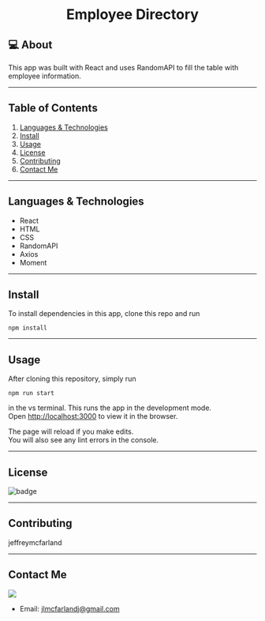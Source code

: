# <div align="center">Employee Directory</div>

## 💻 About

This app was built with React and uses RandomAPI to fill the table with employee information.

***
## Table of Contents
1. [Languages & Technologies](#languages-&-technologies)
1. [Install](#install)
2. [Usage](#usage)
3. [License](#license)
4. [Contributing](#contributing)
5. [Contact Me](#contact-me)

***
## Languages & Technologies

* React
* HTML
* CSS
* RandomAPI
* Axios
* Moment

***
## Install

To install dependencies in this app, clone this repo and run 
```
npm install
```

***
## Usage

After cloning this repository, simply run
```
npm run start
```
in the vs terminal. This runs the app in the development mode.<br />
Open [http://localhost:3000](http://localhost:3000) to view it in the browser.

The page will reload if you make edits.<br />
You will also see any lint errors in the console.


***
## License

![badge](https://img.shields.io/badge/License-MIT-success)

***
## Contributing

jeffreymcfarland

***
## Contact Me    

<kbd><img src="https://avatars1.githubusercontent.com/u/59814218?v=4" /></kbd> 
* Email: <jlmcfarlandj@gmail.com>